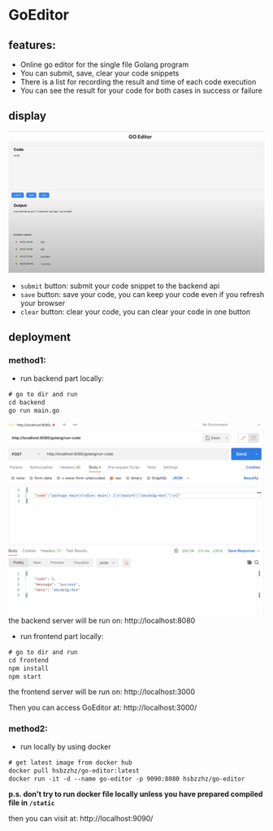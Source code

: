 # GoEditor

## features:
- Online go editor for the single file Golang program
- You can submit, save, clear your code snippets
- There is a list for recording the result and time of each code execution
- You can see the result for your code for both cases in success or failure

## display
![img.png](homepage.png)

- `submit` button: submit your code snippet to the backend api
- `save` button: save your code, you can keep your code even if you refresh your browser
- `clear` button: clear your code, you can clear your code in one button
##  deployment

### method1:
- run backend part locally:

```shell
# go to dir and run
cd backend
go run main.go
```

![postman-test.png](postman-test.png)
the backend server will be run on: http://localhost:8080
- run frontend part locally:
```shell
# go to dir and run
cd frontend
npm install
npm start
```

the frontend server will be run on: http://localhost:3000

Then you can access GoEditor at: http://localhost:3000/

### method2:
- run locally by using docker
```shell
# get latest image from docker hub
docker pull hsbzzhz/go-editor:latest
docker run -it -d --name go-editor -p 9090:8080 hsbzzhz/go-editor
```
**p.s. don't try to run docker file locally unless you have prepared compiled file in `/static`**

then you can visit at: http://localhost:9090/
